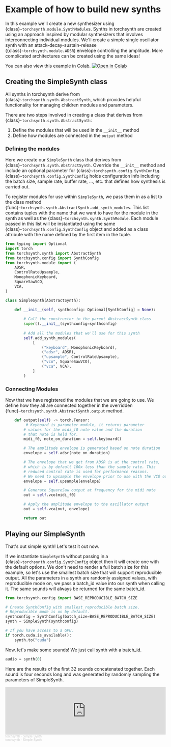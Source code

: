 # Example of how to build new synths

In this example we'll create a new synthesizer using
{class}`~torchsynth.module.SynthModule`s. Synths in torchsynth are created using 
an approach inspired by modular synthesizers that involves interconnecting individual 
modules. We'll create a simple single oscillator synth with an 
attack-decay-sustain-release ({class}`~torchsynth.module.ADSR`) envelope controlling 
the amplitude. More complicated architectures can be created
using the same ideas!

You can also view this example in Colab. [![Open in
Colab](https://colab.research.google.com/assets/colab-badge.svg)](https://colab.research.google.com/github/torchsynth/torchsynth/blob/main/examples/simplesynth.ipynb)

## Creating the SimpleSynth class

All synths in torchsynth derive from {class}`~torchsynth.synth.AbstractSynth`, which
provides helpful functionality for managing children modules and parameters.

There are two steps involved in creating a class that derives from
{class}`~torchsynth.synth.AbstractSynth`:
   1. Define the modules that will be used in the `__init__` method
   2. Define how modules are connected in the `output` method
   
### Defining the modules

Here we create our `SimpleSynth` class that derives from 
{class}`~torchsynth.synth.AbstractSynth`. Override the `__init__` method and include
an optional parameter for {class}`~torchsynth.config.SynthConfig`. 
{class}`~torchsynth.config.SynthConfig` holds configuration info including the batch
size, sample rate, buffer rate, ..., etc. that defines how synthesis is carried out.

To register modules for use within `SimpleSynth`, we pass them in as a list to the
class method {func}`~torchsynth.synth.AbstractSynth.add_synth_modules`. This list
contains tuples with the name that we want to have for the module in the synth
as well as the {class}`~torchsynth.synth.SynthModule`. Each module passed in this list
will be instantiated using the same {class}`~torchsynth.config.SynthConfig` object and
added as a class attribute with the name defined by the first item in the tuple.

```python
from typing import Optional
import torch
from torchsynth.synth import AbstractSynth
from torchsynth.config import SynthConfig
from torchsynth.module import (
    ADSR,
    ControlRateUpsample,
    MonophonicKeyboard,
    SquareSawVCO,
    VCA,
)

class SimpleSynth(AbstractSynth):

    def __init__(self, synthconfig: Optional[SynthConfig] = None):
    
        # Call the constructor in the parent AbstractSynth class
        super().__init__(synthconfig=synthconfig)
        
        # Add all the modules that we'll use for this synth
        self.add_synth_modules(
            [
                ("keyboard", MonophonicKeyboard),
                ("adsr", ADSR),
                ("upsample", ControlRateUpsample),
                ("vco", SquareSawVCO),
                ("vca", VCA),
            ]
        ) 
```
### Connecting Modules

Now that we have registered the modules that we are going to use. We define how they
all are connected together in the overridden 
{func}`~torchsynth.synth.AbstractSynth.output` method.

```python
    def output(self) -> torch.Tensor:
         # Keyboard is parameter module, it returns parameter
        # values for the midi_f0 note value and the duration
        # that note is held for.
        midi_f0, note_on_duration = self.keyboard()

        # The amplitude envelope is generated based on note duration
        envelope = self.adsr(note_on_duration)

        # The envelope that we get from ADSR is at the control rate,
        # which is by default 100x less than the sample rate. This
        # reduced control rate is used for performance reasons.
        # We need to upsample the envelope prior to use with the VCO output.
        envelope = self.upsample(envelope)

        # Generate SquareSaw output at frequency for the midi note
        out = self.vco(midi_f0)

        # Apply the amplitude envelope to the oscillator output
        out = self.vca(out, envelope)

        return out
```

## Playing our SimpleSynth

That's out simple synth! Let's test it out now.

If we instantiate `SimpleSynth` without passing in a 
{class}`~torchsynth.config.SynthConfig` object then it will create one with the default 
options. We don't need to render a full batch size for this example, so let's use the 
smallest batch size that will support reproducible output. All the parameters in a 
synth are randomly assigned values, with reproducible mode on, we pass a batch_id 
value into our synth when calling it. The same sounds will always be returned for the 
same batch_id.

```python
from torchsynth.config import BASE_REPRODUCIBLE_BATCH_SIZE

# Create SynthConfig with smallest reproducible batch size.
# Reproducible mode is on by default.
synthconfig = SynthConfig(batch_size=BASE_REPRODUCIBLE_BATCH_SIZE)
synth = SimpleSynth(synthconfig)

# If you have access to a GPU.
if torch.cuda.is_available():
    synth.to("cuda")
```

Now, let's make some sounds! We just call synth with a batch_id.

```python
audio = synth(0)
```

Here are the results of the first 32 sounds concatenated together. Each sound is
four seconds long and was generated by randomly sampling the parameters of SimpleSynth.

<iframe width="100%" height="150" scrolling="no" frameborder="no" allow="autoplay" src="https://w.soundcloud.com/player/?url=https%3A//api.soundcloud.com/tracks/1036877686&color=%23792ee5&auto_play=false&hide_related=false&show_comments=true&show_user=true&show_reposts=false&show_teaser=true"></iframe><div style="font-size: 10px; color: #cccccc;line-break: anywhere;word-break: normal;overflow: hidden;white-space: nowrap;text-overflow: ellipsis; font-family: Interstate,Lucida Grande,Lucida Sans Unicode,Lucida Sans,Garuda,Verdana,Tahoma,sans-serif;font-weight: 100;"><a href="https://soundcloud.com/user-357924775" title="torchsynth" target="_blank" style="color: #cccccc; text-decoration: none;">torchsynth</a> · <a href="https://soundcloud.com/user-357924775/simple-synth" title="Simple Synth" target="_blank" style="color: #cccccc; text-decoration: none;">Simple Synth</a></div></iframe><div style="font-size: 10px; color: #cccccc;line-break: anywhere;word-break: normal;overflow: hidden;white-space: nowrap;text-overflow: ellipsis; font-family: Interstate,Lucida Grande,Lucida Sans Unicode,Lucida Sans,Garuda,Verdana,Tahoma,sans-serif;font-weight: 100;"><a href="https://soundcloud.com/user-357924775" title="torchsynth" target="_blank" style="color: #cccccc; text-decoration: none;">torchsynth</a> · <a href="https://soundcloud.com/user-357924775/simple-synth" title="Simple Synth" target="_blank" style="color: #cccccc; text-decoration: none;">Simple Synth</a></div>
